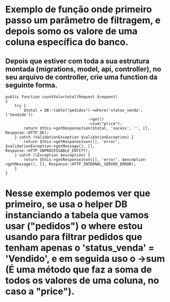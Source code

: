 # Exemplo de função onde primeiro passo um parâmetro de filtragem, e depois somo os valore de uma coluna específica do banco.

## Depois que estiver com toda a sua estrutura montada (migrations, model, api, controller), no seu arquivo de controller, crie uma function da seguinte forma.

```
public function countValortotal(Request $request)
{
    try {
        $total = DB::table("pedidos")->where('status_venda', ['Vendido'])
                                    ->get()
                                    ->sum("price");
        return $this->getResponseJson($total, 'sucess', '', [], Response::HTTP_OK);
    } catch (ValidationException $validationException) {
        return $this->getResponseJson([], 'error', $validationException->getMessage(), [], Response::HTTP_UNPROCESSABLE_ENTITY);
    } catch (\Exception $exception) {
        return $this->getResponseJson([], 'error', $exception->getMessage(), [], Response::HTTP_INTERNAL_SERVER_ERROR);
    }
}
```

# Nesse exemplo podemos ver que primeiro, se usa o helper DB instanciando a tabela que vamos usar ("pedidos") o where estou usando para filtrar pedidos que tenham apenas o 'status_venda' = 'Vendido', e em seguida uso o ->sum (É uma método que faz a soma de todos os valores de uma coluna, no caso a "price").


